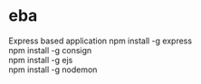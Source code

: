 # eba
Express based application
npm install -g express <br>
npm install -g consign <br>
npm install -g ejs <br>
npm install -g nodemon <br>
